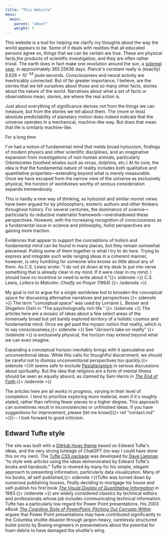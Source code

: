 ```yaml
---
title: "This Website"
menu:
  main:
    parent: "about"
    weight: 5
---
```




This website is a tool for helping me clarify my thoughts about the way the world appears to be. Some of it deals with realities that all educated persons agree on, things that we can be certain are true. These are physical facts,the products of scientific investigation, and they are often rather trivial. The earth does in fact make one revolution around the sun, a [sidereal year](https://en.wikipedia.org/wiki/Sidereal_year), in approximately 365.25636 days. Planck's constant really is (exactly) $6.626 \times 10^{-34}$ joule·seconds. Consciousness and neural activity are inextricably connected. But of far greater importance, I believe, are the stories that we tell ourselves about those and so many other facts, stories about the nature of the world. Narratives about what a set of facts or observations mean, stories, are where the real action is. 

Just about everything of significance derives not from the things we can measure, but from the stories we tell about them. The (more or less) absolute predictability of planetary motion does indeed indicate that the universe operates in a mechanical, machine-like way. But does that mean that life is similarly machine-like. 



For a long time 

I've had a notion of fundamental mind that melds broad hylozoism, findings of modern physics and other scientific disciplines, and an imaginative expansion from investigations of non-human animals, particularly Odontocetes (toothed whales such as orcas, dolphins, etc.) At its core, the idea is that the fundamental nature of reality includes both qualitative and quantitative properties—extending beyond what is merely measurable. Once we have escaped from the narrow view of the universe as exclusively physical, the horizon of worldviews worthy of serious consideration expands tremendously.

This is hardly a new way of thinking, as hylozoist and similar monist views have been argued for by philosophers, esoteric authors and other thinkers throughout history. 
For several centuries, the dominance of science—particularly its reductive materialist framework—overshadowed these perspectives. However, with the increasing recognition of consciousness as a fundamental issue in science and philosophy, holist perspectives are gaining more traction.

Evidences that appear to support the conceptions of holism and fundamental mind can be found in many places, but they remain somewhat piecemeal. Pulling some of them together is what I try to do here. Trying to express and integrate such wide ranging ideas in a coherent manner, however, is very humbling for someone who knows so little about any of them. As C.S. Lewis wrote: "I do not sit down at my desk to put into verse something that is already clear in my mind. If it were clear in my mind, I should have no incentive or need to write about it."{{< sidenote >}} C.S. Lewis, *Letters to Malcolm: Chiefly on Prayer* (1964) {{< /sidenote >}}

My goal is not to argue for a single worldview but to broaden the conceptual space for discussing alternative narratives and perspectives.{{< sidenote >}} The term "conceptual space" was used by Lorraine L. Besser and Shigehiro Oishi in “The psychologically rich life.” {{< /sidenote >}} The articles here are a mosaic of ideas about a few select areas of the immensely broad but yet barely explored territory of a holistic cosmos and fundamental mind. Once we get past the myopic notion that reality, which is to say consciousness,{{< sidenote >}} See “Jerison’s take on reality” {{< /sidenote >}} is exclusively physical, the horizon may extend beyond what we can even imagine. 

Expanding a conceptual horizon inevitably brings with it speculative and unconventional ideas. While this calls for thoughtful discernment, we should be careful not to dismiss unconventional perspectives too quickly.{{< sidenote >}}It seems safe to exclude [Pastafarianism](https://www.spaghettimonster.org/) in serious discussions about spirituality. But the idea that religions are a form of mental illness should be seen as equally absurd, as claimed by Sam Harris in [*The End of Faith*](https://en.wikipedia.org/wiki/The_End_of_Faith).{{< /sidenote >}}


The articles here are all works in progress, varying in their level of completion. I tend to prioritize exploring more material, even if it's roughly stated, rather than refining fewer pieces to a higher degree. This approach can sometimes result in inconsistencies or unfinished ideas. If you have suggestions for improvement, please [let me know]({{< ref "contact.md" >}})--  I look forward to good criticism.



## Edward Tufte style ##

The site was built with a [GitHub Hugo theme](https://github.com/loikein/hugo-tufte) based on Edward Tufte's ideas, and the very strong tutelage of ChatGPT (no way I could have done this on my own). The [Tufte CSS package](https://edwardtufte.github.io/tufte-css/) was developed by [Dave Liepman](https://www.daveliepmann.com/) "to style web articles using the ideas demonstrated by Edward Tufte's books and handouts."  Tufte is revered by many for his simple, elegant approach to presenting information, particularly data visualization.  Many of his books, all self-published,{{< sidenote >}}Tufte was turned down by numerous publishing houses, finally deciding to mortgage his house and self-publish his first book [*The Visual Display of Quantitative Information*](https://www.edwardtufte.com/book/the-visual-display-of-quantitative-information) in 1983.{{< /sidenote >}} are widely considered classics by technical editors and professionals whose job includes communicating technical information.  Tufte has a particularly low regard for Power Point presentations. His 2003 eBook [*The Cognitive Style of PowerPoint: Pitching Out Corrupts Within*](https://www.edwardtufte.com/book/the-cognitive-style-of-powerpoint-pitching-out-corrupts-within-ebook/) argues that Power Point presentations may have contributed significantly to the Columbia shuttle disaster through 
jargon-heavy, carelessly structured bullet points by Boeing engineers in presentations about the potential for foam debris to have damaged the shuttle's wing. 
